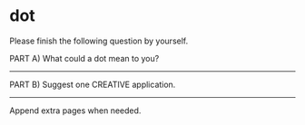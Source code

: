 # dot
Please finish the following question by yourself.

PART A) What could a dot mean to you?
_________________________
PART B) Suggest one CREATIVE application.
________________________

Append extra pages when needed.
